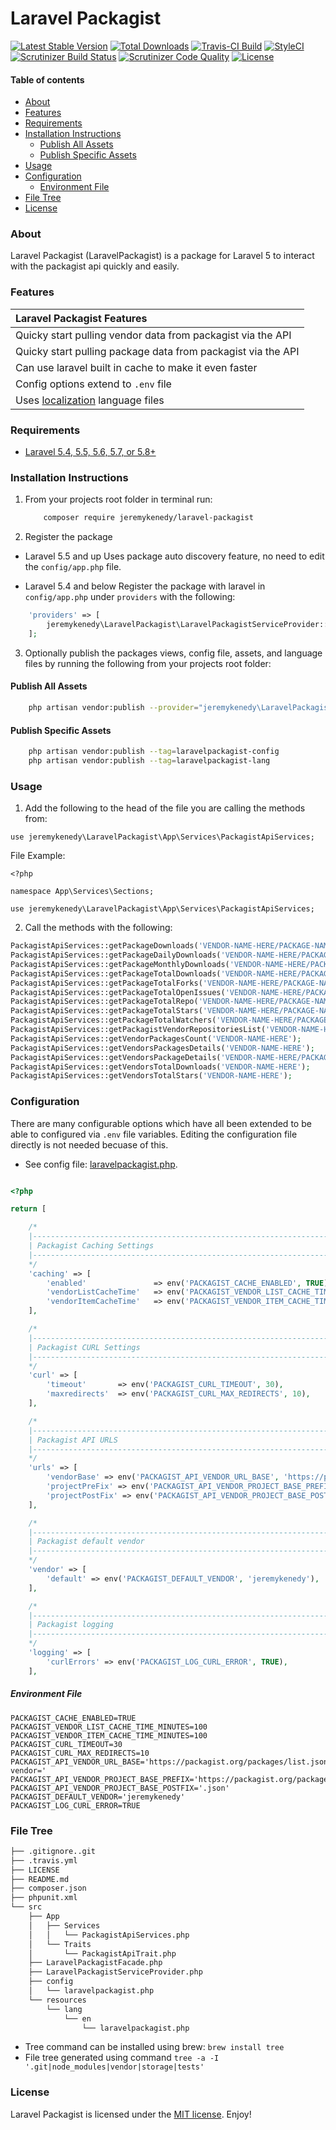 
# Laravel Packagist

[![Latest Stable Version](https://poser.pugx.org/jeremykenedy/laravel-packagist/v/stable.svg)](https://packagist.org/packages/jeremykenedy/laravel-packagist)
[![Total Downloads](https://poser.pugx.org/jeremykenedy/laravel-packagist/d/total.svg)](https://packagist.org/packages/jeremykenedy/laravel-packagist)
[![Travis-CI Build](https://travis-ci.org/jeremykenedy/laravel-packagist.svg?branch=master)](https://travis-ci.org/jeremykenedy/laravel-packagist)
[![StyleCI](https://github.styleci.io/repos/194171634/shield?branch=master)](https://github.styleci.io/repos/194171634)
[![Scrutinizer Build Status](https://scrutinizer-ci.com/g/jeremykenedy/laravel-packagist/badges/build.png?b=master)](https://scrutinizer-ci.com/g/jeremykenedy/laravel-packagist/build-status/master)
[![Scrutinizer Code Quality](https://scrutinizer-ci.com/g/jeremykenedy/laravel-packagist/badges/quality-score.png?b=master)](https://scrutinizer-ci.com/g/jeremykenedy/laravel-packagist/?branch=master)
[![License](https://poser.pugx.org/jeremykenedy/laravel-packagist/license)](https://packagist.org/packages/jeremykenedy/laravel-packagist)

#### Table of contents
- [About](#about)
- [Features](#features)
- [Requirements](#requirements)
- [Installation Instructions](#installation-instructions)
    - [Publish All Assets](#publish-all-assets)
    - [Publish Specific Assets](#publish-specific-assets)
- [Usage](#usage)
- [Configuration](#configuration)
    - [Environment File](#environment-file)
- [File Tree](#file-tree)
- [License](#license)

### About
Laravel Packagist (LaravelPackagist) is a package for Laravel 5 to interact with the packagist api quickly and easily.

### Features
| Laravel Packagist Features  |
| :------------ |
|Quicky start pulling vendor data from packagist via the API|
|Quicky start pulling package data from packagist via the API|
|Can use laravel built in cache to make it even faster|
|Config options extend to `.env` file|
|Uses [localization](https://laravel.com/docs/5.8/localization) language files|

### Requirements
* [Laravel 5.4, 5.5, 5.6, 5.7, or 5.8+](https://laravel.com/docs/installation)

### Installation Instructions
1. From your projects root folder in terminal run:

    ```bash
        composer require jeremykenedy/laravel-packagist
    ```

2. Register the package

* Laravel 5.5 and up
Uses package auto discovery feature, no need to edit the `config/app.php` file.

* Laravel 5.4 and below
Register the package with laravel in `config/app.php` under `providers` with the following:

```php
    'providers' => [
        jeremykenedy\LaravelPackagist\LaravelPackagistServiceProvider::class,
    ];
```

3. Optionally publish the packages views, config file, assets, and language files by running the following from your projects root folder:

#### Publish All Assets
```bash
    php artisan vendor:publish --provider="jeremykenedy\LaravelPackagist\LaravelPackagistServiceProvider"
```

#### Publish Specific Assets
```bash
    php artisan vendor:publish --tag=laravelpackagist-config
    php artisan vendor:publish --tag=laravelpackagist-lang
```

### Usage
1. Add the following to the head of the file you are calling the methods from:
```
use jeremykenedy\LaravelPackagist\App\Services\PackagistApiServices;
```

File Example:
```
<?php

namespace App\Services\Sections;

use jeremykenedy\LaravelPackagist\App\Services\PackagistApiServices;
```

2. Call the methods with the following:
```php
PackagistApiServices::getPackageDownloads('VENDOR-NAME-HERE/PACKAGE-NAME-HERE');
PackagistApiServices::getPackageDailyDownloads('VENDOR-NAME-HERE/PACKAGE-NAME-HERE');
PackagistApiServices::getPackageMonthlyDownloads('VENDOR-NAME-HERE/PACKAGE-NAME-HERE');
PackagistApiServices::getPackageTotalDownloads('VENDOR-NAME-HERE/PACKAGE-NAME-HERE');
PackagistApiServices::getPackageTotalForks('VENDOR-NAME-HERE/PACKAGE-NAME-HERE');
PackagistApiServices::getPackageTotalOpenIssues('VENDOR-NAME-HERE/PACKAGE-NAME-HERE');
PackagistApiServices::getPackageTotalRepo('VENDOR-NAME-HERE/PACKAGE-NAME-HERE');
PackagistApiServices::getPackageTotalStars('VENDOR-NAME-HERE/PACKAGE-NAME-HERE');
PackagistApiServices::getPackageTotalWatchers('VENDOR-NAME-HERE/PACKAGE-NAME-HERE');
PackagistApiServices::getPackagistVendorRepositoriesList('VENDOR-NAME-HERE');
PackagistApiServices::getVendorPackagesCount('VENDOR-NAME-HERE');
PackagistApiServices::getVendorsPackagesDetails('VENDOR-NAME-HERE');
PackagistApiServices::getVendorsPackageDetails('VENDOR-NAME-HERE/PACKAGE-NAME-HERE');
PackagistApiServices::getVendorsTotalDownloads('VENDOR-NAME-HERE');
PackagistApiServices::getVendorsTotalStars('VENDOR-NAME-HERE');
```

### Configuration
There are many configurable options which have all been extended to be able to configured via `.env` file variables. Editing the configuration file directly is not needed becuase of this.

* See config file: [laravelpackagist.php]().

```php

<?php

return [

    /*
    |--------------------------------------------------------------------------
    | Packagist Caching Settings
    |--------------------------------------------------------------------------
    */
    'caching' => [
        'enabled'               => env('PACKAGIST_CACHE_ENABLED', TRUE),
        'vendorListCacheTime'   => env('PACKAGIST_VENDOR_LIST_CACHE_TIME_MINUTES', 100),
        'vendorItemCacheTime'   => env('PACKAGIST_VENDOR_ITEM_CACHE_TIME_MINUTES', 100),
    ],

    /*
    |--------------------------------------------------------------------------
    | Packagist CURL Settings
    |--------------------------------------------------------------------------
    */
    'curl' => [
        'timeout'       => env('PACKAGIST_CURL_TIMEOUT', 30),
        'maxredirects'  => env('PACKAGIST_CURL_MAX_REDIRECTS', 10),
    ],

    /*
    |--------------------------------------------------------------------------
    | Packagist API URLS
    |--------------------------------------------------------------------------
    */
    'urls' => [
        'vendorBase' => env('PACKAGIST_API_VENDOR_URL_BASE', 'https://packagist.org/packages/list.json?vendor='),
        'projectPreFix' => env('PACKAGIST_API_VENDOR_PROJECT_BASE_PREFIX', 'https://packagist.org/packages/'),
        'projectPostFix' => env('PACKAGIST_API_VENDOR_PROJECT_BASE_POSTFIX', '.json'),
    ],

    /*
    |--------------------------------------------------------------------------
    | Packagist default vendor
    |--------------------------------------------------------------------------
    */
    'vendor' => [
        'default' => env('PACKAGIST_DEFAULT_VENDOR', 'jeremykenedy'),
    ],

    /*
    |--------------------------------------------------------------------------
    | Packagist logging
    |--------------------------------------------------------------------------
    */
    'logging' => [
        'curlErrors' => env('PACKAGIST_LOG_CURL_ERROR', TRUE),
    ],
```

##### Environment File
```dotenv
PACKAGIST_CACHE_ENABLED=TRUE
PACKAGIST_VENDOR_LIST_CACHE_TIME_MINUTES=100
PACKAGIST_VENDOR_ITEM_CACHE_TIME_MINUTES=100
PACKAGIST_CURL_TIMEOUT=30
PACKAGIST_CURL_MAX_REDIRECTS=10
PACKAGIST_API_VENDOR_URL_BASE='https://packagist.org/packages/list.json?vendor='
PACKAGIST_API_VENDOR_PROJECT_BASE_PREFIX='https://packagist.org/packages/'
PACKAGIST_API_VENDOR_PROJECT_BASE_POSTFIX='.json'
PACKAGIST_DEFAULT_VENDOR='jeremykenedy'
PACKAGIST_LOG_CURL_ERROR=TRUE
```

### File Tree
```bash
├── .gitignore..git
├── .travis.yml
├── LICENSE
├── README.md
├── composer.json
├── phpunit.xml
└── src
    ├── App
    │   ├── Services
    │   │   └── PackagistApiServices.php
    │   └── Traits
    │       └── PackagistApiTrait.php
    ├── LaravelPackagistFacade.php
    ├── LaravelPackagistServiceProvider.php
    ├── config
    │   └── laravelpackagist.php
    └── resources
        └── lang
            └── en
                └── laravelpackagist.php
```

* Tree command can be installed using brew: `brew install tree`
* File tree generated using command `tree -a -I '.git|node_modules|vendor|storage|tests'`

### License
Laravel Packagist is licensed under the [MIT license](https://opensource.org/licenses/MIT). Enjoy!
